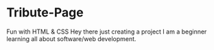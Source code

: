 # Tribute-Page
Fun with HTML &amp; CSS
Hey there just creating a project I am a beginner learning all about software/web development. 
